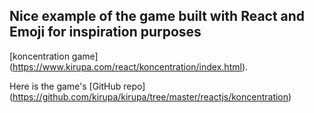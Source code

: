 ## Nice example of the game built with React and Emoji for inspiration purposes 
[koncentration game] (https://www.kirupa.com/react/koncentration/index.html).

Here is the game's [GitHub repo] (https://github.com/kirupa/kirupa/tree/master/reactjs/koncentration)
